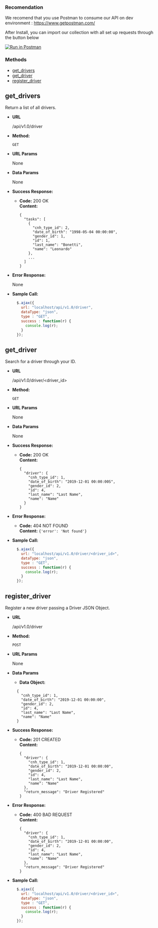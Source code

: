 ### Recomendation

We recomend that you use Postman to consume our API on dev environment : https://www.getpostman.com/

After Install, you can import our collection with all set up requests through the button below

[![Run in Postman](https://run.pstmn.io/button.svg)](https://app.getpostman.com/run-collection/d72d3fa7fd6e168e69ab)


### Methods
- [get_drivers](#get_drivers)
- [get_driver](#get_driver)
- [register_driver](#register_driver)

**get_drivers**
----
  Return a list of all drivers.

* **URL**

  /api/v1.0/driver

* **Method:**

  `GET`
  
*  **URL Params**

   None

* **Data Params**

   None

* **Success Response:**

  * **Code:** 200 OK<br />
    **Content:** 
    ```
    {
      "tasks": [
        {
          "cnh_type_id": 2,
          "date_of_birth": "1998-05-04 00:00:00",
          "gender_id": 1,
          "id": 1,
          "last_name": "Bonetti",
          "name": "Leonardo"
        },
        ...
      ]
    }
    ```
 
* **Error Response:**

   None

* **Sample Call:**

  ```javascript
    $.ajax({
      url: "localhost/api/v1.0/driver",
      dataType: "json",
      type : "GET",
      success : function(r) {
        console.log(r);
      }
    });
  ```
  
**get_driver**
----
  Search for a driver through your ID.

* **URL**

  /api/v1.0/driver/<driver_id>

* **Method:**

  `GET`
  
*  **URL Params**

   None

* **Data Params**

   None

* **Success Response:**

  * **Code:** 200 OK <br />
    **Content:** 
    ```
    {
      "driver": {
        "cnh_type_id": 1,
        "date_of_birth": "2019-12-01 00:00:00S",
        "gender_id": 2,
        "id": 4,
        "last_name": "Last Name",
        "name": "Name"
      }
    }
    ```
 
* **Error Response:**

  * **Code:** 404 NOT FOUND <br />
    **Content:** `{'error': 'Not found'}`

* **Sample Call:**

  ```javascript
    $.ajax({
      url: "localhost/api/v1.0/driver/<driver_id>",
      dataType: "json",
      type : "GET",
      success : function(r) {
        console.log(r);
      }
    });
  ```
  
**register_driver**
----
  Register a new driver passing a Driver JSON Object.

* **URL**

  /api/v1.0/driver

* **Method:**

  `POST`
  
*  **URL Params**

   None

* **Data Params**

  * **Data Object:** 
  ```
    {
      "cnh_type_id": 1,
      "date_of_birth": "2019-12-01 00:00:00",
      "gender_id": 2,
      "id": 4,
      "last_name": "Last Name",
      "name": "Name"
    }
  ```

* **Success Response:**

  * **Code:** 201 CREATED <br />
    **Content:** 
    ```
    {
      "driver": {
        "cnh_type_id": 1,
        "date_of_birth": "2019-12-01 00:00:00",
        "gender_id": 2,
        "id": 4,
        "last_name": "Last Name",
        "name": "Name"
      },
      "return_message": "Driver Registered"
    }
    ```
 
* **Error Response:**

  * **Code:** 400 BAD REQUEST <br />
    **Content:** 
    ```
    {
      "driver": {
        "cnh_type_id": 1,
        "date_of_birth": "2019-12-01 00:00:00",
        "gender_id": 2,
        "id": 4,
        "last_name": "Last Name",
        "name": "Name"
      },
      "return_message": "Driver Registered"
    }
    ```

* **Sample Call:**

  ```javascript
    $.ajax({
      url: "localhost/api/v1.0/driver/<driver_id>",
      dataType: "json",
      type : "GET",
      success : function(r) {
        console.log(r);
      }
    });
  ```
  
  
